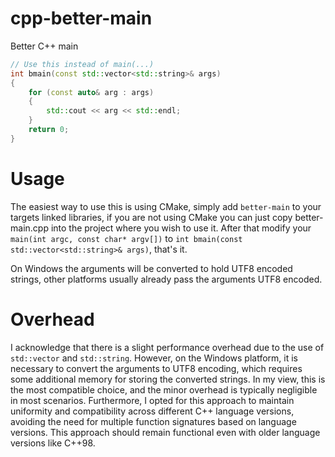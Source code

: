 # cpp-better-main
Better C++ main
```cpp
// Use this instead of main(...)
int bmain(const std::vector<std::string>& args)
{
    for (const auto& arg : args)
    {
        std::cout << arg << std::endl;
    }
    return 0;
}
```

# Usage
The easiest way to use this is using CMake, simply add `better-main` to your targets linked libraries, if you are not using CMake you can just copy better-main.cpp into the project where you wish to use it. After that modify your `main(int argc, const char* argv[])` to `int bmain(const std::vector<std::string>& args)`, that's it. 

On Windows the arguments will be converted to hold UTF8 encoded strings, other platforms usually already pass the arguments UTF8 encoded.

# Overhead
I acknowledge that there is a slight performance overhead due to the use of `std::vector` and `std::string`. However, on the Windows platform, it is necessary to convert the arguments to UTF8 encoding, which requires some additional memory for storing the converted strings. In my view, this is the most compatible choice, and the minor overhead is typically negligible in most scenarios. Furthermore, I opted for this approach to maintain uniformity and compatibility across different C++ language versions, avoiding the need for multiple function signatures based on language versions. This approach should remain functional even with older language versions like C++98.
